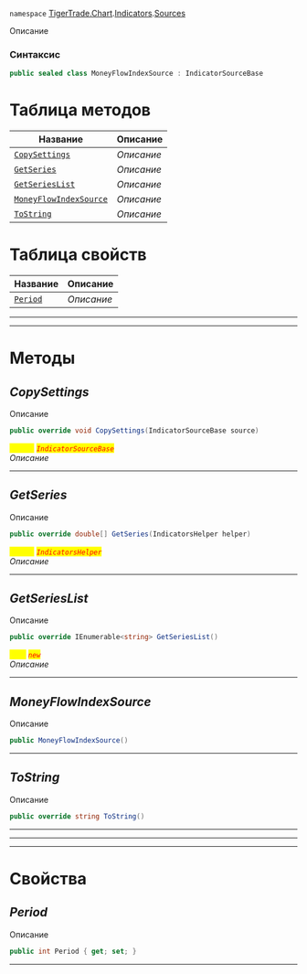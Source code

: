 
`namespace` [TigerTrade.Chart](../../../TigerTrade.Chart.md).[Indicators](../../../TigerTrade.Chart/Indicators.md).[Sources](../../../TigerTrade.Chart/Indicators/Sources.md)


Описание

### Синтаксис
```csharp
public sealed class MoneyFlowIndexSource : IndicatorSourceBase
```


# Таблица методов
| Название | Описание |
| --- | --- |
| [`CopySettings`](./MoneyFlowIndexSource.cs/Методы/CopySettings.md) | *Описание* |
| [`GetSeries`](./MoneyFlowIndexSource.cs/Методы/GetSeries.md) | *Описание* |
| [`GetSeriesList`](./MoneyFlowIndexSource.cs/Методы/GetSeriesList.md) | *Описание* |
| [`MoneyFlowIndexSource`](./MoneyFlowIndexSource.cs/Методы/MoneyFlowIndexSource.md) | *Описание* |
| [`ToString`](./MoneyFlowIndexSource.cs/Методы/ToString.md) | *Описание* |

# Таблица свойств
| Название | Описание |
| --- | --- |
| [`Period`](./MoneyFlowIndexSource.cs/Свойства/Period.md) | *Описание* |





***  
***  
# Методы

## *CopySettings*
Описание

```csharp
public override void CopySettings(IndicatorSourceBase source)
```

<mark style="color:yellow;">`source`</mark> <mark style="color:red;">*`IndicatorSourceBase`*</mark>  
 *Описание*  


***                

## *GetSeries*
Описание

```csharp
public override double[] GetSeries(IndicatorsHelper helper)
```
<mark style="color:yellow;">`helper`</mark> <mark style="color:red;">*`IndicatorsHelper`*</mark>  
 *Описание*  


***                

## *GetSeriesList*
Описание

```csharp
public override IEnumerable<string> GetSeriesList()
```
<mark style="color:yellow;">`List`</mark> <mark style="color:red;">*`new`*</mark>  
 *Описание*  


***                

## *MoneyFlowIndexSource*
Описание

```csharp
public MoneyFlowIndexSource()
```

***                

## *ToString*
Описание

```csharp
public override string ToString()
```

***                
***
  ***
  # Свойства

## *Period*
Описание

```csharp
public int Period { get; set; }
```
***

